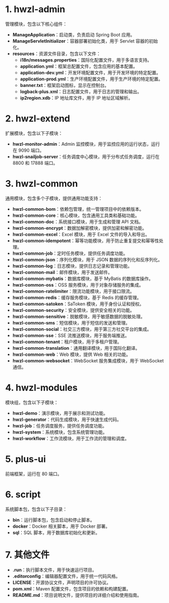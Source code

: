 # 1. hwzl-admin

管理模块，包含以下核心组件：

- **ManageApplication**：启动类，负责启动 Spring Boot 应用。
- **ManageServletInitializer**：容器部署初始化类，用于 Servlet 容器的初始化。
- **resources**：资源文件目录，包含以下文件：
    - **i18n/messages.properties**：国际化配置文件，用于多语言支持。
    - **application.yml**：框架总配置文件，包含应用的基本配置。
    - **application-dev.yml**：开发环境配置文件，用于开发环境的特定配置。
    - **application-prod.yml**：生产环境配置文件，用于生产环境的特定配置。
    - **banner.txt**：框架启动图标，显示在控制台。
    - **logback-plus.xml**：日志配置文件，用于日志的管理和输出。
    - **ip2region.xdb**：IP 地址库文件，用于 IP 地址区域解析。

# 2. hwzl-extend

扩展模块，包含以下子模块：

- **hwzl-monitor-admin**：Admin 监控模块，用于监控应用的运行状态，运行在 9090 端口。
- **hwzl-snailjob-server**：任务调度中心模块，用于分布式任务调度，运行在 8800 和 17888 端口。

# 3. hwzl-common

通用模块，包含多个子模块，提供通用功能支持：

- **hwzl-common-bom**：依赖包管理，统一管理项目中的依赖版本。
- **hwzl-common-core**：核心模块，包含通用工具类和基础功能。
- **hwzl-common-doc**：系统接口模块，用于生成和管理 API 文档。
- **hwzl-common-encrypt**：数据加解密模块，提供加密和解密功能。
- **hwzl-common-excel**：Excel 模块，用于 Excel 文件的导入和导出。
- **hwzl-common-idempotent**：幂等功能模块，用于防止重复提交和幂等性处理。
- **hwzl-common-job**：定时任务模块，提供任务调度功能。
- **hwzl-common-json**：序列化模块，用于 JSON 数据的序列化和反序列化。
- **hwzl-common-log**：日志模块，提供日志记录和管理功能。
- **hwzl-common-mail**：邮件模块，用于发送邮件。
- **hwzl-common-mybatis**：数据库模块，基于 MyBatis 的数据库操作。
- **hwzl-common-oss**：OSS 服务模块，用于对象存储服务的集成。
- **hwzl-common-ratelimiter**：限流功能模块，用于接口限流。
- **hwzl-common-redis**：缓存服务模块，基于 Redis 的缓存管理。
- **hwzl-common-satoken**：SaToken 模块，用于身份认证和授权。
- **hwzl-common-security**：安全模块，提供安全相关的功能。
- **hwzl-common-sensitive**：脱敏模块，用于敏感数据的脱敏处理。
- **hwzl-common-sms**：短信模块，用于短信的发送和管理。
- **hwzl-common-social**：社交三方模块，用于第三方社交平台的集成。
- **hwzl-common-sse**：SSE 流推送模块，用于服务端推送。
- **hwzl-common-tenant**：租户模块，用于多租户管理。
- **hwzl-common-translation**：通用翻译模块，用于国际化翻译。
- **hwzl-common-web**：Web 模块，提供 Web 相关的功能。
- **hwzl-common-websocket**：WebSocket 服务集成模块，用于 WebSocket 通信。

# 4. hwzl-modules

模块组，包含以下子模块：

- **hwzl-demo**：演示模块，用于展示和测试功能。
- **hwzl-generator**：代码生成模块，用于快速生成代码。
- **hwzl-job**：任务调度服务，提供任务调度功能。
- **hwzl-system**：系统模块，包含系统管理功能。
- **hwzl-workflow**：工作流模块，用于工作流的管理和调度。

# 5. plus-ui

前端框架，运行在 80 端口。

# 6. script

系统脚本包，包含以下子目录：

- **bin**：运行脚本包，包含启动和停止脚本。
- **docker**：Docker 相关脚本，用于 Docker 部署。
- **sql**：SQL 脚本，用于数据库初始化和更新。

# 7. 其他文件

- **.run**：执行脚本文件，用于快速运行项目。
- **.editorconfig**：编辑器配置文件，用于统一代码风格。
- **LICENSE**：开源协议文件，声明项目的许可协议。
- **pom.xml**：Maven 配置文件，包含项目的依赖和构建配置。
- **README.md**：项目说明文件，提供项目的详细介绍和使用指南。